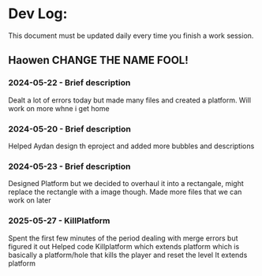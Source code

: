 # Dev Log:

This document must be updated daily every time you finish a work session.

## Haowen CHANGE THE NAME FOOL!

### 2024-05-22 - Brief description
Dealt a lot of errors today but made many files and created a platform. Will work on more whne i get home
### 2024-05-20 - Brief description
Helped Aydan design th eproject and added more bubbles and descriptions

### 2024-05-23 - Brief description
Designed Platform but we decided to overhaul it into a rectangale, might replace the rectangle with a image though.
Made more files that we can work on later

### 2025-05-27 - KillPlatform
Spent the first few minutes of the period dealing with merge errors but figured it out
Helped code Killplatform which extends platform which is basically a platform/hole that kills the player and reset the level
It extends platform